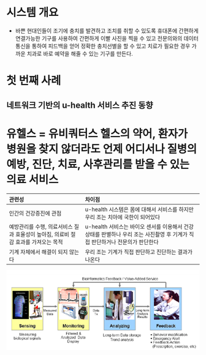 # 시스템 개요 
* 바쁜 현대인들이 조기에 충치를 발견하고 조치를 취할 수 있도록 휴대폰에 간편하게 연결가능한 기구를 사용하여  간편하게 이빨 사진을 찍을 수 있고 전문의와의 데이터 통신을 통하여 피드백을 얻어 정확한 충치선별을 할 수 있고 치료가 필요한 경우 가까운 치과로 바로 예약을 해줄 수 있는 기구를 만든다.





# 첫 번째 사례

## **네트워크 기반의 u-health 서비스 추진 동향**

# 유헬스 = 유비쿼터스 헬스의 약어, 환자가 병원을 찾지 않더라도 언제 어디서나 질병의 예방, 진단, 치료, 사후관리를 받을 수 있는 의료 서비스 #

|관련성				|차이점				|
|:------------------------------|:------------------------------|
|인간의 건강증진에 관점		|u-health 시스템은 몸에 대해서 서비스를 하지만 우리 조는 치아에 국한이 되어있다|
|예방관리를 수행, 의료서비스 질과 효율성이 높아짐, 의료비 절감 효과를 가져오는 목적|u-health 서비스는 바이오 센서를 이용해서 건강상태를 판별하나 우리 조는 사진촬영 후 기계가 직접 판단하거나 전문의가 판단한다|
|기계 자체에서 해결이 되지 않는다|우리 조는 기계가 직접 판단하고 진단하는 결과가 나온다|

![유헬스 이미지](https://github.com/homaik/STD/blob/master/%EC%9C%A0%ED%97%AC%EC%8A%A4.PNG?raw=true)

